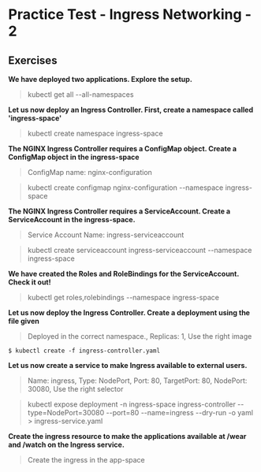 # Practice Test - Ingress Networking - 2

## Exercises

**We have deployed two applications. Explore the setup.**

> kubectl get all --all-namespaces

**Let us now deploy an Ingress Controller. First, create a namespace called 'ingress-space'**

> kubectl create namespace ingress-space

**The NGINX Ingress Controller requires a ConfigMap object. Create a ConfigMap object in the ingress-space**

> ConfigMap name: nginx-configuration

> kubectl create configmap nginx-configuration --namespace ingress-space

**The NGINX Ingress Controller requires a ServiceAccount. Create a ServiceAccount in the ingress-space.**

> Service Account Name: ingress-serviceaccount

> kubectl create serviceaccount ingress-serviceaccount --namespace ingress-space

**We have created the Roles and RoleBindings for the ServiceAccount. Check it out!**

> kubectl get roles,rolebindings --namespace ingress-space

**Let us now deploy the Ingress Controller. Create a deployment using the file given**

> Deployed in the correct namespace., Replicas: 1, Use the right image

`$ kubectl create -f ingress-controller.yaml`

**Let us now create a service to make Ingress available to external users.**

> Name: ingress, Type: NodePort, Port: 80, TargetPort: 80, NodePort: 30080, Use the right selector

> kubectl expose deployment -n ingress-space ingress-controller --type=NodePort=30080 --port=80 --name=ingress --dry-run -o yaml > ingress-service.yaml

**Create the ingress resource to make the applications available at /wear and /watch on the Ingress service.**

> Create the ingress in the app-space
